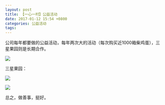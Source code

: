 ```yaml
---
layout: post
title: 【一心一村】公益活动
date: 2017-01-12 15:54 +0800
categories: 公益活动
tags: 
---
```


公司每年都要做的公益活动，每年两次大的活动（每次购买近1000箱柴鸡蛋），三星果园则是长期合作。

<!--more-->

![]({{site.url}}/images/IMG_20170112_1423.jpg)

三星果园：

![]({{site.url}}/images/IMG_20170112_1517.jpg)

![]({{site.url}}/images/IMG_20170112_1534.jpg)

总之，做善事，挺好。
